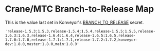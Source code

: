 # Crane/MTC Branch-to-Release Map

This is the value last set in Konveyor's [BRANCH_TO_RELEASE](https://github.com/organizations/konveyor/settings/secrets/actions/BRANCH_TO_RELEASE) secret.

```
'release-1.5.3:1.5.3,release-1.5.4:1.5.4,release-1.5.5:1.5.5,release-1.6.3:1.6.3,release-1.6.4:1.6.4,release-1.6.5:1.6.5,release-1.7.0:1.7.0,release-1.7.1:1.7.1,release-1.7.2:1.7.2,konveyor-dev:1.8.0,master:1.8.0,main:1.8.0'
```

